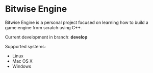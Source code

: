 # Bitwise Engine

Bitwise Engine is a personal project focused on learning how to build a game engine from scratch using C++.

Current development in branch: **develop**

Supported systems:
- Linux
- Mac OS X
- Windows
